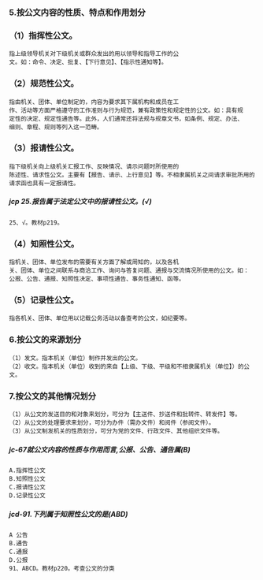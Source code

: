 ### 5.按公文内容的性质、特点和作用划分
### （1）指挥性公文。
    指上级领导机关对下级机关或群众发出的用以领导和指导工作的公
    文。如：命令、决定、批复、【下行意见】、【指示性通知等】。
    
### （2）规范性公文。
    指由机关、团体、单位制定的，内容为要求其下属机构和成员在工
    作、活动等方面严格遵守的工作准则与行为规范，兼有政策性和规定性的公文。如：具有规
    定性的决定、规定性通告等。此外，人们通常还将法规与规章文书，如条例、规定、办法、
    细则、章程、规则等列入这一范畴。
    
### （3）报请性公文。
    指下级机关向上级机关汇报工作、反映情况、请示问题时所使用的
    陈述性、请求性公文。主要有【报告、请示、上行意见】等。不相隶属机关之间请求审批所用的
    请求函也具有一定报请性。

##### jcp 25.报告属于法定公文中的报请性公文。(√)
    25、√。教材p219。        
    
### （4）知照性公文。
    指机关、团体、单位发布的需要有关方面了解或周知的，以及各机
    关、团体、单位之间联系与商洽工作、询问与答复问题、通报与交流情况所使用的公文。如：
    公报、公告、通报、知照性决定、事项性通告、事务性通知、函等。
    
### （5）记录性公文。
    指各机关、团体、单位用以记载公务活动以备查考的公文，如纪要等。
    
### 6.按公文的来源划分
    （1）发文。指本机关（单位）制作并发出的公文。
    （2）收文。指本机关（单位）收到的来自【上级、下级、平级和不相隶属机关（单位】）的公文。
    
### 7.按公文的其他情况划分
    （1）从公文的发送目的和对象来划分，可分为【主送件、抄送件和批转件、转发件】等。
    （2）从公文的处理要求来划分，可分为办件（需办文件）和阅件（参阅文件）。
    （3）从公文制发机关的性质划分，可分为党的文件、行政文件、其他组织文件等。


##### jc-67就公文内容的性质与作用而言,公报、公告、通告属(B)
    A.指挥性公文
    B.知照性公文
    C.报请性公文
    D.记录性公文


##### jcd-91.下列属于知照性公文的是(ABD)
    A 公告
    B.通告
    C.通报
    D.公报    
    91、ABCD。教材p220。考查公文的分类



























    
